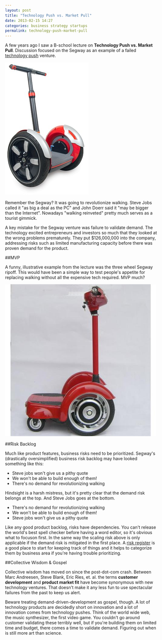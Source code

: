 ```yaml
---
layout: post
title: "Technology Push vs. Market Pull"
date: 2013-02-15 14:27
categories: business strategy startups
permalink: technology-push-market-pull
---
```


A few years ago I saw a B-school lecture on __Technology Push vs. Market Pull__. Discussion focused on the Segway as an example of a failed [technology push](http://en.wikipedia.org/wiki/Technology_push) venture. 

![red segway](/images/segway_red.jpg)

Remember the Segway? It was going to revolutionize walking. Steve Jobs called it "as big a deal as the PC" and John Doerr said it "may be bigger than the Internet".  Nowadays "walking reinveted" pretty much serves as a tourist gimmick.


A key mistake for the Segway venture was failure to validate demand. The technology excited entrepreneurs and investors so much that they looked at the wrong problems prematurely. They put $126,000,000 into the company, addressing risks such as limited manufacturing capacity before there was proven demand for the product.

##MVP

A funny, illustrative example from the lecture was the three wheel Segway ripoff. This would have been a simple way to test people's appetite for replacing walking without all the expensive tech required. MVP much?

![segway clone](/images/segway_clone.jpg)

##Risk Backlog

Much like product features, business risks need to be prioritized. Segway's (drastically oversimplified) business risk backlog may have looked something like this:

* Steve jobs won't give us a pithy quote 
* We won't be able to build enough of them!
* There's no demand for revolutionizing walking


Hindsight is a harsh mistress, but it's pretty clear that the demand risk belongs at the top. And Steve Jobs goes at the bottom.

* There's no demand for revolutionizing walking
* We won't be able to build enough of them!
* Steve jobs won't give us a pithy quote 


Like any good product backlog, risks have dependencies. You can't release the world's best spell checker before having a word editor, so it's obvious what to focuson first. In the same way the scaling risk above is only applicable if the demand risk is mitigated in the first place. A [risk register](http://en.wikipedia.org/wiki/Risk_register) is a good place to start for keeping track of things and it helps to categorize them by business area if you're having trouble prioritizing.

##Collective Wisdom & Gospel

Collective wisdom has moved on since the post-dot-com crash. Between Marc Andreesen, Steve Blank, Eric Ries, et. al. the terms __customer development__ and __product market fit__ have become synonymous with new technology ventures.  That doesn't make it any less fun to use spectacular failures from the past to keep us alert.

Beware treating demand-driven-development as gospel, though. A lot of technology products are decidedly short on innovation and a lot of innovation comes from technology pushes.  Think of the world wide web, the music synthesizer, the first video game. You couldn't go around customer validating these terribly well, but if you're building them on limited time and budget, there comes a time to validate demand. Figuring out when is still more art than science.



